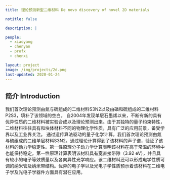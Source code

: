 ```yaml
---
title: 理论预测新型二维材料 De novo discovery of novel 2D materials 

notitle: false

description: |

people:
  - xiaoyang
  - chenyan
  - profx
  - chenxi

layout: project
image: /img/projects/2d.png
last-updated: 2020-01-24
---
```


## 简介 Introduction

我们首次理论预测由氮与硫组成的二维材料S3N2以及由磷和硫组成的二维材料P2S3，填补了该领域的空白。
自2004年发现单层石墨烯以来，不断有新的具有优异性质的二维材料被实验合成以及理论预测出来。由于其独特的量子约束特性，二维材料往往具有和块体材料不同的物理化学性质，具有广泛的应用前景，备受学界以及工业界关注。
通过遗传算法驱动的量子化学计算，我们首次理论预测由氮与硫组成的二维单层材料S3N2。通过理论计算得到了该材料的声子谱，验证了该材料的动力学稳定性。第一性原理分子动力学计算表明该材料在高于常温的环境中也能保持稳定。第一性原理计算表明该材料具有宽直接带隙（3.92 eV），并且具有较小的电子等效质量以及各向异性光学响应。该二维材料还可以形成电学性质可调的纳米管及纳米带结构。优异的电子学以及光电子学性质预示着该材料在二维电子学及光电子学器件方面具有潜在应用。

